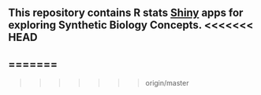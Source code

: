 This repository contains R stats [Shiny](http://www.rstudio.com/shiny/) apps for exploring Synthetic Biology Concepts.
<<<<<<< HEAD
-----------------------
=======
-----------------------------
>>>>>>> origin/master
